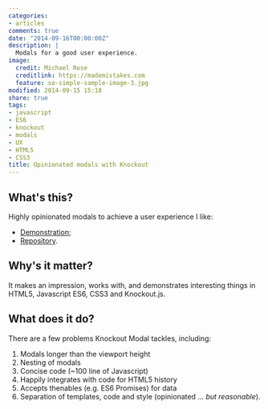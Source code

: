 ```yaml
---
categories:
- articles
comments: true
date: "2014-09-16T00:00:00Z"
description: |
  Modals for a good user experience.
image:
  credit: Michael Rose
  creditlink: https://mademistakes.com
  feature: so-simple-sample-image-3.jpg
modified: 2014-09-15 15:18
share: true
tags:
- javascript
- ES6
- knockout
- modals
- UX
- HTML5
- CSS3
title: Opinionated modals with Knockout
---
```


What's this?
---

Highly opinionated modals to achieve a user experience I like:

- [Demonstration](https://brianmhunt.github.io/knockout-modal);
- [Repository](https://github.com/brianmhunt/knockout-modal).

Why's it matter?
---

It makes an impression, works with, and demonstrates interesting things in
HTML5, Javascript ES6, CSS3 and Knockout.js.

What does it do?
---

There are a few problems Knockout Modal tackles, including:

1. Modals longer than the viewport height
2. Nesting of modals
3. Concise code (~100 line of Javascript)
4. Happily integrates with code for HTML5 history
5. Accepts thenables (e.g. ES6 Promises) for data
6. Separation of templates, code and style (opinionated ... *but reasonable*).
